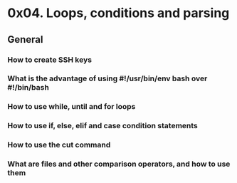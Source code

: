 # 0x04. Loops, conditions and parsing

## General
### How to create SSH keys
### What is the advantage of using #!/usr/bin/env bash over #!/bin/bash
### How to use while, until and for loops
### How to use if, else, elif and case condition statements
### How to use the cut command
### What are files and other comparison operators, and how to use them